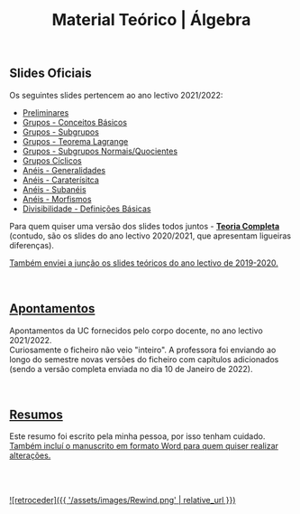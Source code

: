 <br>

<h1 align="center">Material Teórico | Álgebra</h1>

<br>

## Slides Oficiais
Os seguintes slides pertencem ao ano lectivo 2021/2022:

* [Preliminares](preliminares_[2122].pdf)
* [Grupos - Conceitos Básicos](grupos1_[2122].pdf)
* [Grupos - Subgrupos](grupos2_[2122].pdf)
* [Grupos - Teorema Lagrange](grupos3_[2122].pdf)
* [Grupos - Subgrupos Normais/Quocientes](grupos4_[2122].pdf)
* [Grupos Cíclicos](grupos5_[2122].pdf)
* [Anéis - Generalidades](aneis1_[2122].pdf)
* [Anéis - Caraterísitca](aneis2_[2122].pdf)
* [Anéis - Subanéis](aneis3_[2122].pdf)
* [Anéis - Morfismos](aneis4_[2122].pdf)
* [Divisibilidade - Definições Básicas](divisibilidade1_2122.pdf)

Para quem quiser uma versão dos slides todos juntos - [**Teoria Completa**](Teoria_completa.pdf) (contudo, são os slides do ano lectivo 2020/2021, que apresentam ligueiras diferenças).

[Também enviei a junção os slides teóricos do ano lectivo de 2019-2020.](teorica1920.pdf)

<br>

## [Apontamentos](algebraTeorica.pdf)
Apontamentos da UC fornecidos pelo corpo docente, no ano lectivo 2021/2022.
<br> Curiosamente o ficheiro não veio "inteiro". A professora foi enviando ao longo do semestre novas versões do ficheiro com capítulos adicionados (sendo a versão completa enviada no dia 10 de Janeiro de 2022).

<br>

## [Resumos](Álgebra-Resumos.pdf)
Este resumo foi escrito pela minha pessoa, por isso tenham cuidado.
<br>[Também incluí o manuscrito em formato Word para quem quiser realizar alterações.](https://github.com/David81820/Recursos-LCC/blob/main/2ano/1sem/Alg/slides/%C3%81lgebra%20Resumos.docx)

<br><br>

[![retroceder]({{ '/assets/images/Rewind.png' | relative_url }})](https://david81820.github.io/Recursos-LCC/algebra)

